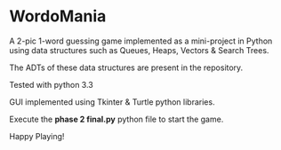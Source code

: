 # WordoMania
A 2-pic 1-word guessing game implemented as a mini-project in Python using data structures such as
Queues, Heaps, Vectors & Search Trees.

The ADTs of these data structures are present in the repository.

Tested with python 3.3

GUI implemented using Tkinter & Turtle python libraries.

Execute the **phase 2 final.py** python file to start the game.

Happy Playing!
